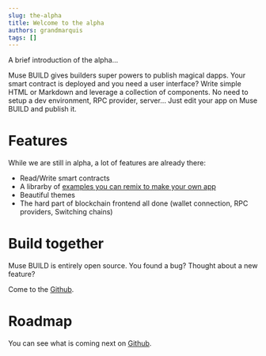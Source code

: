 ```yaml
---
slug: the-alpha
title: Welcome to the alpha
authors: grandmarquis
tags: []
---
```


A brief introduction of the alpha...

Muse BUILD gives builders super powers to publish magical dapps. Your smart contract is deployed and you need a user interface? Write simple HTML or Markdown and leverage a collection of components. No need to setup a dev environment, RPC provider, server... Just edit your app on Muse BUILD and publish it.

<!--truncate-->

# Features

While we are still in alpha, a lot of features are already there:

* Read/Write smart contracts
* A librarby of [examples you can remix to make your own app](/docs/category/templates)
* Beautiful themes
* The hard part of blockchain frontend all done (wallet connection, RPC providers, Switching chains)


# Build together

Muse BUILD is entirely open source. You found a bug? Thought about a new feature? 

Come to the [Github](https://github.com/verynifty/etherpage).

# Roadmap

You can see what is coming next on [Github](https://github.com/verynifty/etherpage/issues).